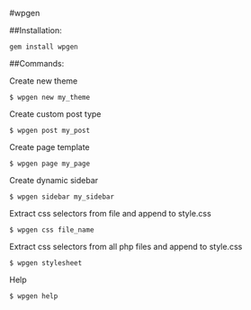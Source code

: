 #wpgen

##Installation:

    gem install wpgen

##Commands:

Create new theme

    $ wpgen new my_theme
    
Create custom post type

    $ wpgen post my_post
    
Create page template

    $ wpgen page my_page

Create dynamic sidebar

    $ wpgen sidebar my_sidebar

Extract css selectors from file and append to style.css

    $ wpgen css file_name

Extract css selectors from all php files and append to style.css

    $ wpgen stylesheet

Help

    $ wpgen help

